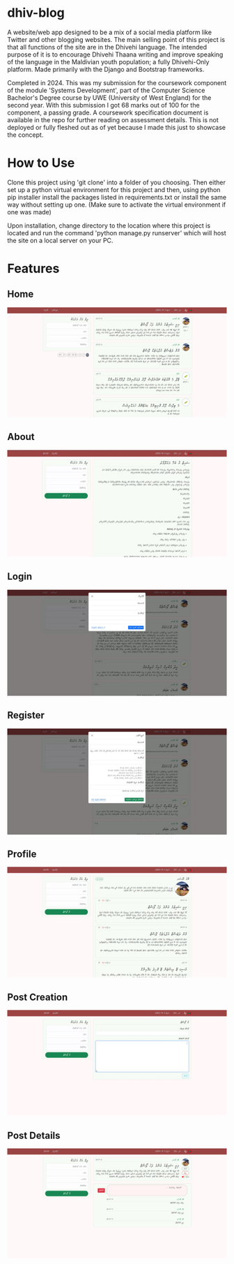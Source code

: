 # dhiv-blog
A website/web app designed to be a mix of a social media platform like Twitter and other blogging websites. The main selling point of this project is that all functions of the site are in the Dhivehi language. The intended purpose of it is to encourage Dhivehi Thaana writing and improve speaking of the language in the Maldivian youth population; a fully Dhivehi-Only platform. Made primarily with the Django and Bootstrap frameworks.

Completed in 2024. This was my submission for the coursework component of the module 'Systems Development', part of the Computer Science Bachelor's Degree course by UWE (University of West England) for the second year. With this submission I got 68 marks out of 100 for the component, a passing grade. A coursework specification document is available in the repo for further reading on assessment details. This is not deployed or fully fleshed out as of yet because I made this just to showcase the concept.

# How to Use
Clone this project using 'git clone' into a folder of you choosing. Then either set up a python virtual environment for this project and then, using python pip installer install the packages listed in requirements.txt or install the same way without setting up one. (Make sure to activate the virtual environment if one was made)

Upon installation, change directory to the location where this project is located and run the command 'python manage.py runserver' which will host the site on a local server on your PC.

# Features
## Home
![alt text](https://github.com/illkyo/dhiv-blog/blob/main/pics/home.png)
## About
![alt text](https://github.com/illkyo/dhiv-blog/blob/main/pics/about.JPG)
## Login
![alt text](https://github.com/illkyo/dhiv-blog/blob/main/pics/login.JPG)
## Register
![alt text](https://github.com/illkyo/dhiv-blog/blob/main/pics/register.JPG)
## Profile
![alt text](https://github.com/illkyo/dhiv-blog/blob/main/pics/profile.png)
## Post Creation
![alt text](https://github.com/illkyo/dhiv-blog/blob/main/pics/post-create.JPG)
## Post Details
![alt text](https://github.com/illkyo/dhiv-blog/blob/main/pics/post-detail.png)
